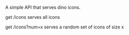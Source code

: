 A simple API that serves dino icons. 

get /icons serves all icons

get /icons?num=x serves a random set of icons of size x
